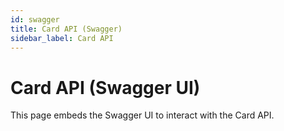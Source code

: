 ```yaml
---
id: swagger
title: Card API (Swagger)
sidebar_label: Card API
---
```


# Card API (Swagger UI)

This page embeds the Swagger UI to interact with the Card API.

